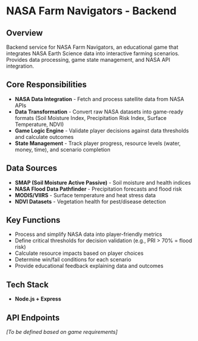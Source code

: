 # NASA Farm Navigators - Backend

## Overview
Backend service for NASA Farm Navigators, an educational game that integrates NASA Earth Science data into interactive farming scenarios. Provides data processing, game state management, and NASA API integration.

## Core Responsibilities
- **NASA Data Integration** - Fetch and process satellite data from NASA APIs
- **Data Transformation** - Convert raw NASA datasets into game-ready formats (Soil Moisture Index, Precipitation Risk Index, Surface Temperature, NDVI)
- **Game Logic Engine** - Validate player decisions against data thresholds and calculate outcomes
- **State Management** - Track player progress, resource levels (water, money, time), and scenario completion

## Data Sources
- **SMAP (Soil Moisture Active Passive)** - Soil moisture and health indices
- **NASA Flood Data Pathfinder** - Precipitation forecasts and flood risk
- **MODIS/VIIRS** - Surface temperature and heat stress data
- **NDVI Datasets** - Vegetation health for pest/disease detection

## Key Functions
- Process and simplify NASA data into player-friendly metrics
- Define critical thresholds for decision validation (e.g., PRI > 70% = flood risk)
- Calculate resource impacts based on player choices
- Determine win/fail conditions for each scenario
- Provide educational feedback explaining data and outcomes

## Tech Stack
- **Node.js + Express**

## API Endpoints
*[To be defined based on game requirements]*
